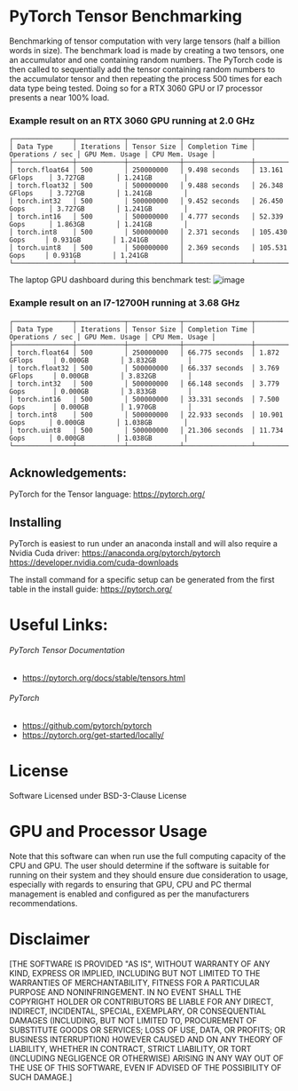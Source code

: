 # PyTorch Tensor Benchmarking
Benchmarking of tensor computation with very large tensors (half a billion words in size). The benchmark load is made
by creating a two tensors, one an accumulator and one containing random numbers. The PyTorch code is then called to 
sequentially add the tensor containing random numbers to the accumulator tensor and then repeating the process 500 
times for each data type being tested. Doing so for a RTX 3060 GPU or I7 processor presents a near 100% load.

### Example result on an RTX 3060 GPU running at 2.0 GHz 
```
┌───────────────┬────────────┬─────────────┬─────────────────┬──────────────────┬────────────────┬────────────────┐
│ Data Type     │ Iterations │ Tensor Size │ Completion Time │ Operations / sec │ GPU Mem. Usage │ CPU Mem. Usage │
├───────────────┼────────────┼─────────────┼─────────────────┼──────────────────┼────────────────┼────────────────┤
│ torch.float64 │ 500        │ 250000000   │ 9.498 seconds   │ 13.161 GFlops    │ 3.727GB        │ 1.241GB        │
│ torch.float32 │ 500        │ 500000000   │ 9.488 seconds   │ 26.348 GFlops    │ 3.727GB        │ 1.241GB        │
│ torch.int32   │ 500        │ 500000000   │ 9.452 seconds   │ 26.450 Gops      │ 3.727GB        │ 1.241GB        │
│ torch.int16   │ 500        │ 500000000   │ 4.777 seconds   │ 52.339 Gops      │ 1.863GB        │ 1.241GB        │
│ torch.int8    │ 500        │ 500000000   │ 2.371 seconds   │ 105.430 Gops     │ 0.931GB        │ 1.241GB        │
│ torch.uint8   │ 500        │ 500000000   │ 2.369 seconds   │ 105.531 Gops     │ 0.931GB        │ 1.241GB        │
└───────────────┴────────────┴─────────────┴─────────────────┴──────────────────┴────────────────┴────────────────┘
```

The laptop GPU dashboard during this benchmark test:
![image](https://github.com/Electro-resonance/PyTorch_GPU_Tensor_Benchmark/assets/98977744/11b53e98-6c75-4bf1-bfa7-422c4e9587e5)


### Example result on an I7-12700H running at 3.68 GHz
```
┌───────────────┬────────────┬─────────────┬─────────────────┬──────────────────┬────────────────┬────────────────┐
│ Data Type     │ Iterations │ Tensor Size │ Completion Time │ Operations / sec │ GPU Mem. Usage │ CPU Mem. Usage │
├───────────────┼────────────┼─────────────┼─────────────────┼──────────────────┼────────────────┼────────────────┤
│ torch.float64 │ 500        │ 250000000   │ 66.775 seconds  │ 1.872 GFlops     │ 0.000GB        │ 3.832GB        │
│ torch.float32 │ 500        │ 500000000   │ 66.337 seconds  │ 3.769 GFlops     │ 0.000GB        │ 3.832GB        │
│ torch.int32   │ 500        │ 500000000   │ 66.148 seconds  │ 3.779 Gops       │ 0.000GB        │ 3.833GB        │
│ torch.int16   │ 500        │ 500000000   │ 33.331 seconds  │ 7.500 Gops       │ 0.000GB        │ 1.970GB        │
│ torch.int8    │ 500        │ 500000000   │ 22.933 seconds  │ 10.901 Gops      │ 0.000GB        │ 1.038GB        │
│ torch.uint8   │ 500        │ 500000000   │ 21.306 seconds  │ 11.734 Gops      │ 0.000GB        │ 1.038GB        │
└───────────────┴────────────┴─────────────┴─────────────────┴──────────────────┴────────────────┴────────────────┘
```


## Acknowledgements:
PyTorch for the Tensor language:
https://pytorch.org/

## Installing

PyTorch is easiest to run under an anaconda install and will also require a Nvidia Cuda driver:
https://anaconda.org/pytorch/pytorch
https://developer.nvidia.com/cuda-downloads

The install command for a specific setup can be generated from the first table in the install guide:
https://pytorch.org/

# Useful Links:

###### PyTorch Tensor Documentation
* https://pytorch.org/docs/stable/tensors.html

###### PyTorch
* https://github.com/pytorch/pytorch
* https://pytorch.org/get-started/locally/

# License
Software Licensed under BSD-3-Clause License

# GPU and Processor Usage

Note that this software can when run use the full computing capacity of the CPU and GPU. The user should determine if 
the software is suitable for running on their system and they should ensure due consideration to usage, especially 
with regards to ensuring that GPU, CPU and PC thermal management is enabled and configured as per the manufacturers 
recommendations.

# Disclaimer

[THE SOFTWARE IS PROVIDED "AS IS", WITHOUT WARRANTY OF ANY KIND, EXPRESS OR IMPLIED, INCLUDING BUT NOT
LIMITED TO THE WARRANTIES OF MERCHANTABILITY, FITNESS FOR A PARTICULAR PURPOSE AND NONINFRINGEMENT.
IN NO EVENT SHALL THE COPYRIGHT HOLDER OR CONTRIBUTORS BE LIABLE FOR ANY DIRECT, INDIRECT, INCIDENTAL, SPECIAL, 
EXEMPLARY, OR CONSEQUENTIAL DAMAGES (INCLUDING, BUT NOT LIMITED TO, PROCUREMENT OF SUBSTITUTE GOODS OR
SERVICES; LOSS OF USE, DATA, OR PROFITS; OR BUSINESS INTERRUPTION) HOWEVER CAUSED AND ON ANY THEORY OF LIABILITY, 
WHETHER IN CONTRACT, STRICT LIABILITY, OR TORT (INCLUDING NEGLIGENCE OR OTHERWISE) ARISING IN ANY WAY OUT OF THE USE
OF THIS SOFTWARE, EVEN IF ADVISED OF THE POSSIBILITY OF SUCH DAMAGE.]
